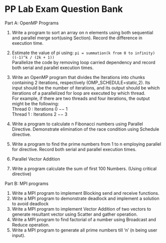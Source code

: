 # PP Lab Exam Question Bank
Part A: OpenMP Programs
1. Write a program to sort an array on n elements using both sequential and parallel merge sort(using Section). Record the difference in execution time.

2.	Estimate the value of pi using:
        ```pi = summation(k from 0 to infinity)((-1)^k / (2k + 1))```
    </br>Parallelize the code by removing loop carried dependency and record both serial and parallel execution times.

3.	Write an OpenMP program that divides the Iterations into chunks containing 2 iterations, respectively (OMP_SCHEDULE=static,2). Its input should be the number of iterations, and its output should be which iterations of a parallelized for loop are executed by which thread.  </br>For example, if there are two threads and four iterations, the output might be the following:
	 </br>Thread 0 : Iterations 0 −− 1
	 </br>Thread 1 : Iterations 2 −− 3
4.	Write a program to calculate n Fibonacci numbers using Parallel Directive. Demonstrate elimination of the race condition using Schedule directive.

5.	Write a program to find the prime numbers from 1 to n employing parallel for directive. Record both serial and parallel execution times.

6.	Parallel Vector Addition
7.	Write a program   calculate the sum of first 100 Numbers. (Using critical directive)


Part B: MPI programs
1.	Write a MPI program to implement Blocking send and receive functions.
2.	Write a MPI program to demonstrate deadlock and implement a solution to avoid deadlock
3.	Write a MPI program to implement Vector Addition of two vectors to generate resultant vector using Scatter and gather operation.
4.	Write a MPI program to find factorial of a number using Broadcast and Reduce operation.
5.	Write a MPI program to generate all prime numbers till ‘n’ (n being user input).
